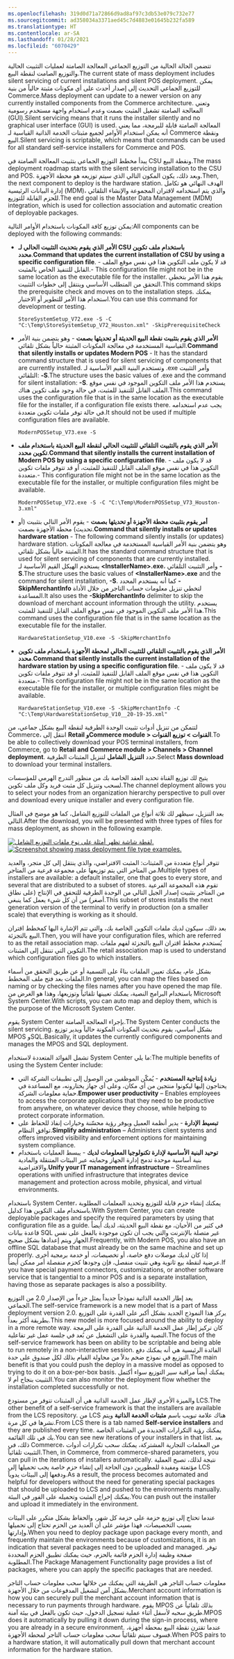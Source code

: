 ```yaml
---
ms.openlocfilehash: 319d0d71a72866d9ad8af97c3db53e079c732e77
ms.sourcegitcommit: ad358034a3371aed45c7d4883e01645b232fa589
ms.translationtype: HT
ms.contentlocale: ar-SA
ms.lasthandoff: 01/28/2021
ms.locfileid: "6070429"
---
```

<span data-ttu-id="e228e-101">تتضمن الحالة الحالية من التوزيع الجماعي المعالجة الصامتة لعمليات التثبيت الحالية والتوزيع الصامت لنقطة البيع.</span><span class="sxs-lookup"><span data-stu-id="e228e-101">The current state of mass deployment includes silent servicing of current installations and silent POS deployment.</span></span> <span data-ttu-id="e228e-102">يمكن للتوزيع الجماعي التحديث إلى إصدار أحدث على أي مكونات مثبتة حالياً من بنية Commerce.</span><span class="sxs-lookup"><span data-stu-id="e228e-102">Mass deployment can update to a newer version on any currently installed components from the Commerce architecture.</span></span> <span data-ttu-id="e228e-103">وتعني المعالجة الصامتة تشغيل المثبت بصمت وعدم استخدام واجهة مستخدم رسومية (GUI).</span><span class="sxs-lookup"><span data-stu-id="e228e-103">Silent servicing means that it runs the installer silently and no graphical user interface (GUI) is used.</span></span> <span data-ttu-id="e228e-104">المعالجة الصامتة قابلة للبرمجة، مما يعني أنه يمكن استخدام الأوامر لجميع مثبتات الخدمة الذاتية القياسية لـ Commerce ونقطة البيع.</span><span class="sxs-lookup"><span data-stu-id="e228e-104">Silent servicing is scriptable, which means that commands can be used for all standard self-service installers for Commerce and POS.</span></span>

<span data-ttu-id="e228e-105">يبدأ مخطط التوزيع الجماعي بتثبيت المعالجة الصامتة في CSU ونقطة البيع.</span><span class="sxs-lookup"><span data-stu-id="e228e-105">The mass deployment roadmap starts with the silent servicing installation to the CSU and POS.</span></span> <span data-ttu-id="e228e-106">وبعد ذلك، يكون المكون التالي الذي سيتم توزيعه هو محطة الأجهزة.</span><span class="sxs-lookup"><span data-stu-id="e228e-106">Then, the next component to deploy is the hardware station.</span></span> <span data-ttu-id="e228e-107">الهدف النهائي هو تكامل إدارة البيانات الرئيسية (MDM)، والذي يتم استخدامه لاقتران المجموعة والإنشاء التلقائي للحزم القابلة للتوزيع.</span><span class="sxs-lookup"><span data-stu-id="e228e-107">The end goal is the Master Data Management (MDM) integration, which is used for collection association and automatic creation of deployable packages.</span></span>

<span data-ttu-id="e228e-108">يمكن توزيع كافة المكونات باستخدام الأوامر التالية:</span><span class="sxs-lookup"><span data-stu-id="e228e-108">All components can be deployed with the following commands:</span></span>
   
- <span data-ttu-id="e228e-109">**الأمر الذي يقوم بتحديث التثبيت الحالي لـ CSU باستخدام ملف تكوين محدد**.</span><span class="sxs-lookup"><span data-stu-id="e228e-109">**Command that updates the current installation of CSU by using a specific configuration file**.</span></span> <span data-ttu-id="e228e-110">- قد لا يكون ملف التكوين هذا في نفس موقع الملف القابل للتنفيذ الخاص بالمثبت.</span><span class="sxs-lookup"><span data-stu-id="e228e-110">- This configuration file might not be in the same location as the executable file for the installer.</span></span> <span data-ttu-id="e228e-111">يقوم هذا الأمر بتخطي التحقق من المتطلب الأساسي وينتقل إلى خطوات التثبيت.</span><span class="sxs-lookup"><span data-stu-id="e228e-111">This command skips the prerequisite check and moves on to the installation steps.</span></span> <span data-ttu-id="e228e-112">يمكنك استخدام هذا الأمر للتطوير أو الاختبار.</span><span class="sxs-lookup"><span data-stu-id="e228e-112">You can use this command for development or testing.</span></span>

    ```Console
    StoreSystemSetup_V72.exe -S -C "C:\Temp\StoreSystemSetup_V72_Houston.xml" -SkipPrerequisiteCheck
    ```

- <span data-ttu-id="e228e-113">**الأمر الذي يقوم بتثبيت نقطة البيع الحديثة أو تحديثها بصمت** - وهو يتضمن بنية الأمر القياسية المستخدمة في معالجة المكونات المثبتة حالياً بشكل تلقائي.</span><span class="sxs-lookup"><span data-stu-id="e228e-113">**Command that silently installs or updates Modern POS** - It has the standard command structure that is used for silent servicing of components that are currently installed.</span></span> <span data-ttu-id="e228e-114">وتستخدم البنية القيم الأساسية لـ <InstallerName>.exe وأمر التثبيت التلقائي: **-S**.</span><span class="sxs-lookup"><span data-stu-id="e228e-114">The structure uses the basic values of <InstallerName>.exe and the command for silent installation: **-S**.</span></span> <span data-ttu-id="e228e-115">يستخدم هذا الأمر ملف التكوين الموجود في نفس موقع الملف القابل للتنفيذ للمثبت، في حالة وجود ملف تكوين هناك.</span><span class="sxs-lookup"><span data-stu-id="e228e-115">This command uses the configuration file that is in the same location as the executable file for the installer, if a configuration file exists there.</span></span> <span data-ttu-id="e228e-116">يجب عدم استخدامه في حالة توفر ملفات تكوين متعددة.</span><span class="sxs-lookup"><span data-stu-id="e228e-116">It should not be used if multiple configuration files are available.</span></span>
    
    ```Console
    ModernPOSSetup_V73.exe -S
    ```

- <span data-ttu-id="e228e-117">**الأمر الذي يقوم بالتثبيت التلقائي للتثبيت الحالي لنقطة البيع الحديثة باستخدام ملف تكوين محدد**.</span><span class="sxs-lookup"><span data-stu-id="e228e-117">**Command that silently installs the current installation of Modern POS by using a specific configuration file**.</span></span> <span data-ttu-id="e228e-118">- قد لا يكون ملف التكوين هذا في نفس موقع الملف القابل للتنفيذ للمثبت، أو قد تتوفر ملفات تكوين متعددة.</span><span class="sxs-lookup"><span data-stu-id="e228e-118">- This configuration file might not be in the same location as the executable file for the installer, or multiple configuration files might be available.</span></span>

    ```Console
    ModernPOSSetup_V72.exe -S -C "C:\Temp\ModernPOSSetup_V73_Houston-3.xml"
    ```

- <span data-ttu-id="e228e-119">**أمر يقوم بتثبيت محطة الأجهزة أو تحديثها بصمت** - يقوم الأمر التالي بتثبيت (أو تحديث) محطة الأجهزة بصمت.</span><span class="sxs-lookup"><span data-stu-id="e228e-119">**Command that silently installs or updates hardware station** - The following command silently installs (or updates) hardware station.</span></span> <span data-ttu-id="e228e-120">وهو يتضمن بنية الأمر القياسية المستخدمة في معالجة المكونات المثبتة حالياً بشكل تلقائي.</span><span class="sxs-lookup"><span data-stu-id="e228e-120">It has the standard command structure that is used for silent servicing of components that are currently installed.</span></span> <span data-ttu-id="e228e-121">يستخدم الهيكل القيم الأساسية لـ **&lt;InstallerName&gt;.exe**، وأمر التثبيت التلقائي **-S**.</span><span class="sxs-lookup"><span data-stu-id="e228e-121">The structure uses the basic values of **&lt;InstallerName&gt;.exe** and the command for silent installation, **-S**.</span></span> <span data-ttu-id="e228e-122">كما أنه يستخدم المحدد **-SkipMerchantInfo** لتخطي تنزيل معلومات حساب التاجر من خلال الأداة المساعدة.</span><span class="sxs-lookup"><span data-stu-id="e228e-122">It also uses the **-SkipMerchantInfo** delimiter to skip the download of merchant account information through the utility.</span></span> <span data-ttu-id="e228e-123">يستخدم هذا الأمر ملف التكوين الموجود في نفس موقع الملف القابل للتنفيذ للمثبت.</span><span class="sxs-lookup"><span data-stu-id="e228e-123">This command uses the configuration file that is in the same location as the executable file for the installer.</span></span>

    ```Console
    HardwareStationSetup_V10.exe -S -SkipMerchantInfo
    ```

- <span data-ttu-id="e228e-124">**الأمر الذي يقوم بالتثبيت التلقائي للتثبيت الحالي لمحطة الأجهزة‬ باستخدام ملف تكوين محدد**.</span><span class="sxs-lookup"><span data-stu-id="e228e-124">**Command that silently installs the current installation of the hardware station by using a specific configuration file**.</span></span> <span data-ttu-id="e228e-125">- قد لا يكون ملف التكوين هذا في نفس موقع الملف القابل للتنفيذ للمثبت، أو قد تتوفر ملفات تكوين متعددة.</span><span class="sxs-lookup"><span data-stu-id="e228e-125">-  This configuration file might not be in the same location as the executable file for the installer, or multiple configuration files might be available.</span></span>

    ```Console
    HardwareStationSetup_V10.exe -S -SkipMerchantInfo -C "C:\Temp\HardwareStationSetup_V10__20-19-35.xml"
    ```

<span data-ttu-id="e228e-126">لتتمكن من تنزيل أدوات تثبيت الوحدة الطرفية لنقطة البيع بشكل جماعي، من Commerce، انتقل إلى **Retail وCommerce module > القنوات > توزيع القنوات**.</span><span class="sxs-lookup"><span data-stu-id="e228e-126">To be able to collectively download your POS terminal installers, from Commerce, go to **Retail and Commerce module > Channels > Channel deployment**.</span></span> <span data-ttu-id="e228e-127">حدد **التنزيل الشامل** لتنزيل المثبتات الطرفية.</span><span class="sxs-lookup"><span data-stu-id="e228e-127">Select **Mass download** to download your terminal installers.</span></span>

<span data-ttu-id="e228e-128">يتيح لك توزيع القناة تحديد العقد الخاصة بك من منظور التدرج الهرمي للمؤسسات لسحب وتنزيل كل مثبت فريد وكل ملف تكوين.</span><span class="sxs-lookup"><span data-stu-id="e228e-128">The channel deployment allows you to select your nodes from an organization hierarchy perspective to pull over and download every unique installer and every configuration file.</span></span>

<span data-ttu-id="e228e-129">بعد التنزيل، سيظهر لك ثلاثة أنواع من الملفات للتوزيع الشامل، كما هو موضح في المثال التالي.</span><span class="sxs-lookup"><span data-stu-id="e228e-129">After the download, you will be presented with three types of files for mass deployment, as shown in the following example.</span></span> 

<span data-ttu-id="e228e-130">[![لقطة شاشة تظهر أمثلة على نوع ملفات التوزيع الشامل.](../media/mass-deploy-file-types.png) ](../media/mass-deploy-file-types.png#lightbox)</span><span class="sxs-lookup"><span data-stu-id="e228e-130">[![Screenshot showing mass deployment file type examples.](../media/mass-deploy-file-types.png) ](../media/mass-deploy-file-types.png#lightbox)</span></span>
 
<span data-ttu-id="e228e-131">تتوفر أنواع متعددة من المثبتات: المثبت الافتراضي، والذي ينتقل إلى كل متجر، والعديد من المتاجر التي يتم توزيعها على مجموعة فرعية من المتاجر.</span><span class="sxs-lookup"><span data-stu-id="e228e-131">Multiple types of installers are available: a default installer, one that goes to every store, and several that are distributed to a subset of stores.</span></span> <span data-ttu-id="e228e-132">تقوم هذه المجموعة الفرعية من المتاجر بتثبيت إصدار الجيل التالي من الوحدة الطرفية للتحقق في الإنتاج (على نطاق أصغر) من أن كل شيء يعمل كما ينبغي.</span><span class="sxs-lookup"><span data-stu-id="e228e-132">This subset of stores installs the next generation version of the terminal to verify in production (on a smaller scale) that everything is working as it should.</span></span> 

<span data-ttu-id="e228e-133">بعد ذلك، سيكون لديك ملفات التكوين الخاصة بك، والتي تتم الإشارة اليها كمخطط اقتران البيع بالتجزئة.</span><span class="sxs-lookup"><span data-stu-id="e228e-133">Then, you will have your configuration files, which are referred to as the retail association map.</span></span> <span data-ttu-id="e228e-134">يُستخدم مخطط اقتران البيع بالتجزئة لفهم ملفات التكوين التي تنتقل إلى المثبتات.</span><span class="sxs-lookup"><span data-stu-id="e228e-134">The retail association map is used to understand which configuration files go to which installers.</span></span> 
 
<span data-ttu-id="e228e-135">بشكل عام، يمكنك تعيين الملفات بناءً على التسمية أو عن طريق التحقق من أسماء الملفات بعد فتح ملف المخطط.</span><span class="sxs-lookup"><span data-stu-id="e228e-135">In general, you can map the files based on naming or by checking the files names after you have opened the map file.</span></span> <span data-ttu-id="e228e-136">باستخدام البرامج النصية، يمكنك تعيينها تلقائياً وتوزيعها، وهذا هو الغرض من Microsoft System Center.</span><span class="sxs-lookup"><span data-stu-id="e228e-136">With scripts, you can auto map and deploy them, which is the purpose of the Microsoft System Center.</span></span> 

<span data-ttu-id="e228e-137">يقوم System Center بإجراء المعالجة الصامتة.</span><span class="sxs-lookup"><span data-stu-id="e228e-137">The System Center conducts the silent servicing.</span></span> <span data-ttu-id="e228e-138">بشكل أساسي، يقوم بتحديث المكونات المكونة حالياً ويدير توزيع MPOS وSQL.</span><span class="sxs-lookup"><span data-stu-id="e228e-138">Basically, it updates the currently configured components and manages the MPOS and SQL deployment.</span></span>
 
<span data-ttu-id="e228e-139">تشمل الفوائد المتعددة لاستخدام System Center ما يلي:</span><span class="sxs-lookup"><span data-stu-id="e228e-139">The multiple benefits of using the System Center include:</span></span>

- <span data-ttu-id="e228e-140">**زيادة إنتاجية المستخدم** - يُمكّن الموظفين من الوصول إلى تطبيقات الشركة التي يحتاجون إليها ليكونوا منتجين من أي مكان، وعلى أي جهاز يختارونه، مع المساعدة في حماية معلومات الشركة.</span><span class="sxs-lookup"><span data-stu-id="e228e-140">**Empower user productivity** – Enables employees to access the corporate applications that they need to be productive from anywhere, on whatever device they choose, while helping to protect corporate information.</span></span>
- <span data-ttu-id="e228e-141">**تبسيط الإدارة** - يدير أنظمة العميل ويوفر رؤية محسّنة وخيارات إنفاذ للحفاظ على توافق النظام.</span><span class="sxs-lookup"><span data-stu-id="e228e-141">**Simplify administration** – Administers client systems and offers improved visibility and enforcement options for maintaining system compliance.</span></span>
- <span data-ttu-id="e228e-142">**توحيد البنية الأساسية لإدارة تكنولوجيا المعلومات لديك** - يبسط العمليات باستخدام بنية أساسية موحدة تدمج إدارة الجهاز وحمايته عبر البيئات المتنقلة والمادية والافتراضية.</span><span class="sxs-lookup"><span data-stu-id="e228e-142">**Unify your IT management infrastructure** – Streamlines operations with unified infrastructure that integrates device management and protection across mobile, physical, and virtual environments.</span></span>
 
<span data-ttu-id="e228e-143">باستخدام System Center، يمكنك إنشاء حزم قابلة للتوزيع وتحديد المعلمات المطلوبة باستخدام ملف التكوين هذا كدليل.</span><span class="sxs-lookup"><span data-stu-id="e228e-143">With System Center, you can create deployable packages and specify the required parameters by using that configuration file as a guide.</span></span> <span data-ttu-id="e228e-144">في كثير من الأحيان، مع نقطة البيع الحديثة، لديك أيضاً قاعدة بيانات SQL غير متصلة بالإنترنت والتي يجب أن تكون موجودة بالفعل على نفس الجهاز ويتم إعدادها بشكل صحيح.</span><span class="sxs-lookup"><span data-stu-id="e228e-144">Frequently, with Modern POS, you also have an offline SQL database that must already be on the same machine and set up properly.</span></span> <span data-ttu-id="e228e-145">إذا كان لديك موصلات دفع خاصة، أو تخصيصات، أو خدمة برمجية أخرى عرضية لنقطة بيع ثانوية وهي تثبيت منفصل، فإن وجودها كحزم منفصلة أمر ممكن أيضاً.</span><span class="sxs-lookup"><span data-stu-id="e228e-145">If you have special payment connectors, customizations, or another software service that is tangential to a minor POS and is a separate installation, having those as separate packages is also a possibility.</span></span> 

<span data-ttu-id="e228e-146">يعد إطار الخدمة الذاتية نموذجاً جديداً يمثل جزءاً من الإصدار 2.0 من التوزيع الجماعي.</span><span class="sxs-lookup"><span data-stu-id="e228e-146">The self-service framework is a new model that is a part of Mass deployment version 2.0.</span></span> <span data-ttu-id="e228e-147">يركز هذا النموذج الجديد بشكل أكبر على القدرة على التوزيع بطريقة أكثر بعداً.</span><span class="sxs-lookup"><span data-stu-id="e228e-147">This new model is more focused around the ability to deploy in a more remote way.</span></span> <span data-ttu-id="e228e-148">كان تركيز إطار عمل الخدمة الذاتية على القدرة على البرمجة النصية والقدرة على التشغيل عن بُعد في جلسة عمل غير تفاعلية.</span><span class="sxs-lookup"><span data-stu-id="e228e-148">The focus of the self-service framework has been on ability to be scriptable and being able to run remotely in a non-interactive session.</span></span> <span data-ttu-id="e228e-149">الفائدة الرئيسية هي أنه يمكنك دفع التوزيع في نموذج ضخم بدلاً من محاولة القيام بذلك لكل صندوق على حدة.</span><span class="sxs-lookup"><span data-stu-id="e228e-149">The main benefit is that you could push the deploy in a massive model as opposed to trying to do it on a box-per-box basis.</span></span> <span data-ttu-id="e228e-150">يمكنك أيضاً مراقبة سير التوزيع سواء أكتمل التثبيت بنجاح أم لا.</span><span class="sxs-lookup"><span data-stu-id="e228e-150">You can also monitor the deployment flow whether the installation completed successfully or not.</span></span> 

<span data-ttu-id="e228e-151">والميزة الأخرى لإطار عمل الخدمة الذاتية هي أن المثبتات تتوفر من مستودع LCS.</span><span class="sxs-lookup"><span data-stu-id="e228e-151">The other benefit of a self-service framework is that the installers are available from the LCS repository.</span></span> <span data-ttu-id="e228e-152">من LCS هناك علامة تبويب باسم **مثبتات الخدمة الذاتية** ويتم نشرها في كل مرة.</span><span class="sxs-lookup"><span data-stu-id="e228e-152">From LCS there is a tab named **Self-service installers** and they are published every time.</span></span> <span data-ttu-id="e228e-153">يمكنك رؤية التكرارات الجديدة من المثبتات الخاصة بك في تلك القائمة.</span><span class="sxs-lookup"><span data-stu-id="e228e-153">You can see new iterations of your installers in that list.</span></span> <span data-ttu-id="e228e-154">بعد ذلك، في Commerce، من المعلمات التجارية المشتركة، يمكنك سحب تكرارات أدوات التثبيت تلقائياً.</span><span class="sxs-lookup"><span data-stu-id="e228e-154">Then, in Commerce, from commerce-shared parameters, you can pull in the iterations of installers automatically.</span></span> <span data-ttu-id="e228e-155">نتيجة لذلك، تصبح العملية مؤتمتة ومفيدة للمطورين دون الحاجة إلى إنشاء حزم خاصة يجب تحميلها إلى LCS ودفعها إلى البيئات يدوياً.</span><span class="sxs-lookup"><span data-stu-id="e228e-155">As a result, the process becomes automated and helpful for developers without the need for generating special packages that should be uploaded to LCS and pushed to the environments manually.</span></span> <span data-ttu-id="e228e-156">يمكنك إخراج المثبت وتحميله على الفور في البيئة.</span><span class="sxs-lookup"><span data-stu-id="e228e-156">You can push out the installer and upload it immediately in the environment.</span></span>

<span data-ttu-id="e228e-157">عندما تحتاج إلى توزيع حزمة على حزمة كل شهر، والحفاظ بشكل متكرر على البيئات بسبب التخصيصات، فهذا مؤشر على أن العديد من الحزم تحتاج إلى تحميلها وإدارتها.</span><span class="sxs-lookup"><span data-stu-id="e228e-157">When you need to deploy package upon package every month, and frequently maintain the environments because of customizations, it is an indication that several packages need to be uploaded and managed.</span></span> <span data-ttu-id="e228e-158">توفر صفحة وظيفة إدارة الحزم قائمة بالحزم، حيث يمكنك تطبيق الحزم المحددة المطلوبة.</span><span class="sxs-lookup"><span data-stu-id="e228e-158">The Package Management Functionality page provides a list of packages, where you can apply the specific packages that are needed.</span></span>
 
<span data-ttu-id="e228e-159">معلومات حساب التاجر هي الطريقة التي يمكنك من خلالها سحب معلومات حساب التاجر بشكل آمن لتشغيل المدفوعات من خلال الأجهزة.</span><span class="sxs-lookup"><span data-stu-id="e228e-159">Merchant account information is how you can securely pull the merchant account information that is necessary to run payments through hardware.</span></span> <span data-ttu-id="e228e-160">يقوم MPOS بذلك تلقائياً عن طريق سحبه لأسفل أثناء عملية تسجيل الدخول، حيث تكون بالفعل في بيئة آمنة.</span><span class="sxs-lookup"><span data-stu-id="e228e-160">MPOS does it automatically by pulling it down during the sign-in process, where you are already in a secure environment.</span></span> <span data-ttu-id="e228e-161">عندما تقترن نقطة البيع بمحطة أجهزة، فسوف سيتم تلقائياً سحب معلومات حساب التاجر لمحطة الأجهزة.</span><span class="sxs-lookup"><span data-stu-id="e228e-161">When POS pairs to a hardware station, it will automatically pull down that merchant account information for the hardware station.</span></span> 

